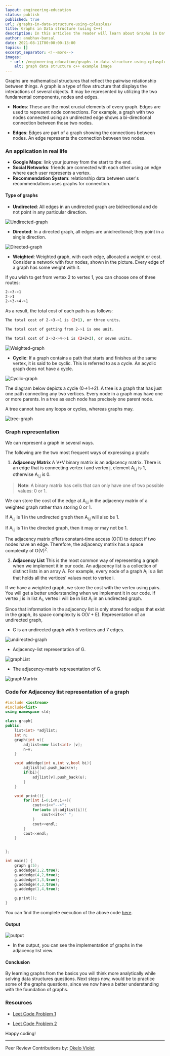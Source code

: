 ```yaml
---
layout: engineering-education
status: publish
published: true
url: /graphs-in-data-structure-using-cplusplus/
title: Graphs in Data structure (using C++)
description: In this articles the reader will learn about Graphs in Data structure (using C++). We will briefly discuss undirected, directed, weighted, and Cyclic graphs. 
author: anubhav-bansal
date: 2021-08-11T00:00:00-13:00
topics: []
excerpt_separator: <!--more-->
images:
  - url: /engineering-education/graphs-in-data-structure-using-cplusplus/hero.jpg
    alt: graph data structure c++ example image
---
```

Graphs are mathematical structures that reflect the pairwise relationship between things. A graph is a type of flow structure that displays the interactions of several objects. It may be represented by utilizing the two fundamental components, nodes and edges.
<!--more-->
- **Nodes**: These are the most crucial elements of every graph. Edges are used to represent node connections. For example, a graph with two nodes connected using an undirected edge shows a bi-directional connection between those two nodes.

- **Edges**: Edges are part of a graph showing the connections between nodes. An edge represents the connection between two nodes.

### An application in real life 
- **Google Maps**: link your journey from the start to the end.
- **Social Networks**: friends are connected with each other using an edge where each user represents a vertex.
- **Recommendation System**: relationship data between user's recommendations uses graphs for connection.

#### Type of graphs
- **Undirected**: All edges in an undirected graph are bidirectional and do not point in any particular direction.

![Undirected-graph](/engineering-education/graphs-in-data-structure-using-cplusplus/graph_1.png)

- **Directed**: In a directed graph, all edges are unidirectional; they point in a single direction. 

![Directed-graph](/engineering-education/graphs-in-data-structure-using-cplusplus/graph__2.JPG)

- **Weighted**: Weighted graph, with each edge, allocated a weight or cost. Consider a network with four nodes, shown in the picture. Every edge of a graph has some weight with it. 

If you wish to get from vertex 2 to vertex 1, you can choose one of three routes:
```bash
2->3->1
2->1
2->3->4->1
``` 
As a result, the total cost of each path is as follows:

```bash
The total cost of 2->3->1 is (2+1), or three units.

The total cost of getting from 2->1 is one unit.

The total cost of 2->3->4->1 is (2+2+3), or seven units.
```

![Weighted-graph](/engineering-education/graphs-in-data-structure-using-cplusplus/graph_3.JPG)

- **Cyclic**: If a graph contains a path that starts and finishes at the same vertex, it is said to be cyclic. This is referred to as a cycle. An acyclic graph does not have a cycle.

![Cyclic-graph](/engineering-education/graphs-in-data-structure-using-cplusplus/graph_4.JPG)

The diagram below depicts a cycle (0->1->2). A tree is a graph that has just one path connecting any two vertices. Every node in a graph may have one or more parents. In a tree as each node has precisely one parent node.

A tree cannot have any loops or cycles, whereas graphs may.

![tree-graph](/engineering-education/graphs-in-data-structure-using-cplusplus/graph_5.JPG)

### Graph representation 
We can represent a graph in several ways. 

The following are the two most frequent ways of expressing a graph:

1. **Adjacency Matrix** 
A V*V binary matrix is an adjacency matrix. There is an edge that is connecting vertex i and vertex j, element A<sub>i,j</sub> is 1, otherwise A<sub>i,j</sub> is 0.

>**Note**: A binary matrix has cells that can only have one of two possible values: 0 or 1.

We can store the cost of the edge at A<sub>i,j</sub> in the adjacency matrix of a weighted graph rather than storing 0 or 1.

If A<sub>i,j</sub> is 1 in the undirected graph then A<sub>i,j</sub> will also be 1.

If A<sub>i,j</sub> is 1 in the directed graph, then it may or may not be 1.

The adjacency matrix offers constant-time access (O(1)) to detect if two nodes have an edge. Therefore, the adjacency matrix has a space complexity of O(V)<sup>2</sup>.

2. **Adjacency List**
This is the most common way of representing a graph when we implement it in our code. An adjacency list is a collection of distinct lists in an array A. For example, every node of a graph A<sub>i</sub> is a list that holds all the vertices' values next to vertex i.

If we have a weighted graph, we store the cost with the vertex using pairs. You will get a better understanding when we implement it in our code. If vertex j is in list A<sub>i</sub>, vertex i will be in list A<sub>j</sub> in an undirected graph. 

Since that information in the adjacency list is only stored for edges that exist in the graph, its space complexity is O(V + E).
Representation of an undirected graph,

- G is an undirected graph with 5 vertices and 7 edges.
  
![undirected-graph](/engineering-education/graphs-in-data-structure-using-cplusplus/graph_6.JPG)

- Adjacency-list representation of G.
  
![graphList](/engineering-education/graphs-in-data-structure-using-cplusplus/graph_7.JPG)

- The adjacency-matrix representation of G.
  
![graphMartrix](/engineering-education/graphs-in-data-structure-using-cplusplus/graph_8.JPG)

### Code for Adjacency list representation of a graph

``` C++
#include <iostream>
#include<list>
using namespace std;

class graph{
public:
    list<int> *adjlist;
    int n;
    graph(int v){
        adjlist=new list<int> [v];
        n=v;
    }

    void addedge(int u,int v,bool bi){
        adjlist[u].push_back(v);
        if(bi){
            adjlist[v].push_back(u);
        }
    }

    void print(){
        for(int i=0;i<n;i++){
            cout<<i<<"-->";
            for(auto it:adjlist[i]){
                cout<<it<<" ";
            }
            cout<<endl;
        }
        cout<<endl;
    }


};

int main() {
    graph g(5);
    g.addedge(1,2,true);
    g.addedge(4,2,true);
    g.addedge(1,3,true);
    g.addedge(4,3,true);
    g.addedge(1,4,true);

    g.print();
}

```

You can find the complete execution of the above code [here](https://replit.com/@AnubhavBansal1/Gaphs#main.cpp).

#### Output

![output](/engineering-education/graphs-in-data-structure-using-cplusplus//output.JPG)

- In the output, you can see the implementation of graphs in the adjacency list view.

#### Conclusion
By learning graphs from the basics you will think more analytically while solving data structures questions. Next steps now, would be to practice some of the graphs questions, since we now have a better understanding with the foundation of graphs.

### Resources

- [Leet Code Problem 1](https://leetcode.com/problems/find-center-of-star-graph/)

- [Leet Code Problem 2](https://leetcode.com/problems/find-the-town-judge/)

Happy coding!

---
Peer Review Contributions by: [Okelo Violet](/engineering-education/authors/okelo-violet/)

